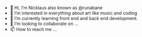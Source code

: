 - 👋 Hi, I’m Nicklaus also known as @runabane
- 👀 I’m interested in everything about art like music and coding
- 🌱 I’m currently learning front end and back end development. 
- 💞️ I’m looking to collaborate on ...
- 📫 How to reach me ...

<!---
runabane/runabane is a ✨ special ✨ repository because its `README.md` (this file) appears on your GitHub profile.
You can click the Preview link to take a look at your changes.
--->
